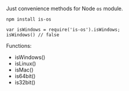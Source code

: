 Just convenience methods for Node `os` module.

`npm install is-os`

```
var isWindows = require('is-os').isWindows;
isWindows() // false
```

Functions:
 - isWindows()
 - isLinux()
 - isMac()
 - is64bit()
 - is32bit()
